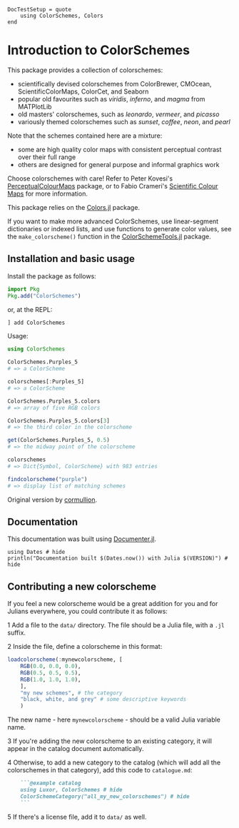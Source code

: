 ```@meta
DocTestSetup = quote
    using ColorSchemes, Colors
end
```

# Introduction to ColorSchemes
This package provides a collection of colorschemes:

- scientifically devised colorschemes from ColorBrewer, CMOcean, ScientificColorMaps, ColorCet, and Seaborn
- popular old favourites such as _viridis_, _inferno_, and _magma_ from MATPlotLib
- old masters' colorschemes, such as _leonardo_, _vermeer_, and _picasso_
- variously themed colorschemes such as _sunset_, _coffee_, _neon_, and _pearl_

Note that the schemes contained here are a mixture:

- some are high quality color maps with consistent perceptual contrast over their full range
- others are designed for general purpose and informal graphics work

Choose colorschemes with care! Refer to Peter Kovesi's [PerceptualColourMaps](https://github.com/peterkovesi/PerceptualColourMaps.jl) package, or to Fabio Crameri's [Scientific Colour Maps](http://www.fabiocrameri.ch/colourmaps.php) for more information.

This package relies on the [Colors.jl](https://github.com/JuliaGraphics/Colors.jl) package.

If you want to make more advanced ColorSchemes, use linear-segment dictionaries or indexed lists, and use functions to generate color values, see the `make_colorscheme()` function in the [ColorSchemeTools.jl](https://github.com/JuliaGraphics/ColorSchemeTools.jl) package.

## Installation and basic usage

Install the package as follows:

```julia
import Pkg
Pkg.add("ColorSchemes")
```

or, at the REPL:

```julia
] add ColorSchemes
```

Usage:

```julia
using ColorSchemes

ColorSchemes.Purples_5 
# => a ColorScheme 

colorschemes[:Purples_5]
# => a ColorScheme 

ColorSchemes.Purples_5.colors
# => array of five RGB colors

ColorSchemes.Purples_5.colors[3]
# => the third color in the colorscheme

get(ColorSchemes.Purples_5, 0.5)
# => the midway point of the colorscheme 

colorschemes
# => Dict{Symbol, ColorScheme} with 983 entries

findcolorscheme("purple")
# => display list of matching schemes
```

Original version by [cormullion](https://github.com/cormullion).

## Documentation

This documentation was built using [Documenter.jl](https://github.com/JuliaDocs).

```@example
using Dates # hide
println("Documentation built $(Dates.now()) with Julia $(VERSION)") # hide
```

## Contributing a new colorscheme

If you feel a new colorscheme would be a great addition for you and for Julians everywhere, you could contribute it as follows:

1 Add a file to the `data/` directory. The file should be a Julia file, with a `.jl` suffix.

2 Inside the file, define a colorscheme in this format:

```julia
loadcolorscheme(:mynewcolorscheme, [
    RGB(0.0, 0.0, 0.0),
    RGB(0.5, 0.5, 0.5),
    RGB(1.0, 1.0, 1.0),
    ], 
    "my new schemes", # the category
    "black, white, and grey" # some descriptive keywords
    )
```

The new name - here `mynewcolorscheme` - should be a valid Julia variable name.

3 If you're adding the new colorscheme to an existing category, it will appear in the catalog document automatically.

4 Otherwise, to add a new category to the catalog (which will add all the colorschemes in that category), add this code to `catalogue.md`:

```markdown
    ```@example catalog
    using Luxor, ColorSchemes # hide
    ColorSchemeCategory("all_my_new_colorschemes") # hide
    ```
```

5 If there's a license file, add it to `data/` as well.
